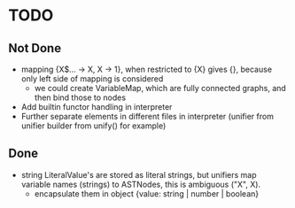 # TODO

## Not Done

- mapping {X$... -> X, X -> 1}, when restricted to {X} gives {}, because only left side of mapping is considered
  - we could create VariableMap, which are fully connected graphs, and then bind those to nodes
- Add builtin functor handling in interpreter
- Further separate elements in different files in interpreter (unifier from unifier builder from unify() for example)

## Done

- string LiteralValue's are stored as literal strings, but unifiers map variable names (strings) to ASTNodes, this is ambiguous ("X", X).
  - encapsulate them in object {value: string | number | boolean}
